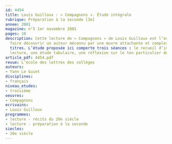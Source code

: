 ```yaml
---
id: 4454
title: Louis Guilloux : « Compagnons ». Étude intégrale 
rubrique: Préparation à la seconde [3e]
annee: 2001
magazine: n°5 1er novembre 2001
pages: 10
description: Cette lecture de « Compagnons » de Louis Guilloux est l’occasion de
  faire découvrir un auteur méconnu par une œuvre attachante et complexe à plusieurs
  titres. L’étude proposée ici comporte trois séances : le recueil d’impressions de
  lecture, une étude tabulaire, une réflexion sur le ton particulier de l’œuvre.
article_pdf: 4454.pdf
revue: L’école des lettres des collèges
auteurs:
- Yann Le Guiet
disciplines:
- français
niveau_etudes:
- troisième
oeuvres:
- Compagnons
ecrivains:
- Louis Guilloux
programmes:
- lecture - récits du 20e siècle
- lecture - préparation à la seconde
siecles:
- 20e siècle
---
```


